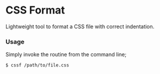CSS Format
==========

Lightweight tool to format a CSS file with correct indentation.

### Usage

Simply invoke the routine from the command line;

```
$ cssf /path/to/file.css
```